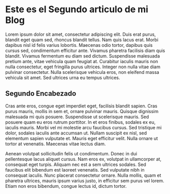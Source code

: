 # Este es el Segundo articulo de mi Blog

Lorem ipsum dolor sit amet, consectetur adipiscing elit. Duis erat purus, blandit eget quam sed, rhoncus blandit tellus. Nam quis lacus erat. Morbi dapibus nisl id felis varius lobortis. Maecenas odio tortor, dapibus quis cursus sed, condimentum efficitur ante. Vivamus pharetra facilisis diam quis blandit. Vivamus fermentum eu diam sed dictum. Suspendisse malesuada pretium ante, vitae vehicula quam feugiat at. Curabitur iaculis mauris non nulla consectetur, eget fringilla purus ultrices. Integer non nulla vitae diam pulvinar consectetur. Nulla scelerisque vehicula eros, non eleifend massa vehicula sit amet. Sed ultrices urna eu tempus ultrices.

## Segundo Encabezado

Cras ante eros, congue eget imperdiet eget, facilisis blandit sapien. Cras purus mauris, mollis in sem et, ornare pulvinar mauris. Quisque dignissim malesuada mi quis posuere. Suspendisse ut scelerisque mauris. Sed posuere quam eu eros rutrum porttitor. In et eros finibus, sodales ex eu, iaculis mauris. Morbi vel mi molestie arcu faucibus cursus. Sed tristique mi dolor, sodales iaculis ante accumsan ut. Nullam suscipit ex nisl, sed elementum sapien vulputate et. Mauris eget efficitur velit. Nulla ornare ut tortor at venenatis. Maecenas vitae lectus diam.

Aenean volutpat sollicitudin felis ut condimentum. Donec in dui pellentesque lacus aliquet cursus. Nam eros ex, volutpat in ullamcorper at, consequat eget turpis. Aliquam nec est a sem ultrices sodales. Sed faucibus elit bibendum est laoreet venenatis. Sed vulputate nibh in consequat iaculis. Nunc placerat consectetur ornare. Nulla mollis, quam et pharetra ultrices, mauris ipsum varius justo, in efficitur sem purus vel lorem. Etiam non eros bibendum, congue lectus id, dictum tortor.